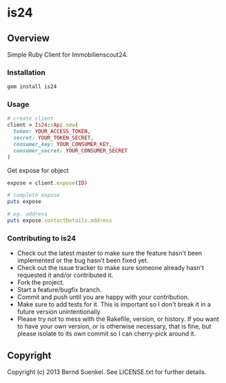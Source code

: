 # is24

## Overview

Simple Ruby Client for Immobilienscout24.

### Installation

```ruby
gem install is24
```

### Usage

```ruby
# create client
client = Is24::Api.new(
  token: YOUR_ACCESS_TOKEN,
  secret: YOUR_TOKEN_SECRET,
  consumer_key: YOUR_CONSUMER_KEY,
  consumer_secret: YOUR_CONSUMER_SECRET
)
```

Get expose for object

```ruby
expose = client.expose(ID)

# complete expose
puts expose

# eg. address
puts expose.contactDetails.address
```

### Contributing to is24
 
* Check out the latest master to make sure the feature hasn't been implemented or the bug hasn't been fixed yet.
* Check out the issue tracker to make sure someone already hasn't requested it and/or contributed it.
* Fork the project.
* Start a feature/bugfix branch.
* Commit and push until you are happy with your contribution.
* Make sure to add tests for it. This is important so I don't break it in a future version unintentionally.
* Please try not to mess with the Rakefile, version, or history. If you want to have your own version, or is otherwise necessary, that is fine, but please isolate to its own commit so I can cherry-pick around it.

## Copyright

Copyright (c) 2013 Bernd Suenkel. See LICENSE.txt for
further details.

